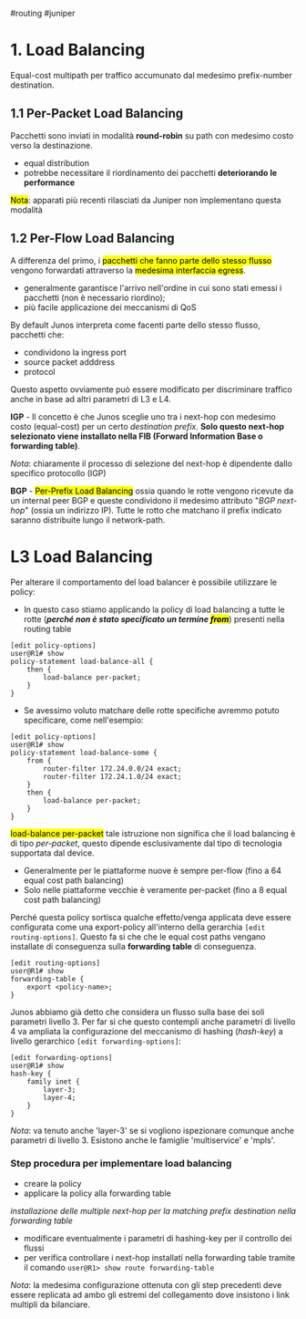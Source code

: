 #routing #juniper 
# 1. Load Balancing

Equal-cost multipath per traffico accumunato dal medesimo prefix-number destination.

## 1.1 Per-Packet Load Balancing
Pacchetti sono inviati in modalità **round-robin** su path con medesimo costo verso la destinazione.
- equal distribution
- potrebbe necessitare il riordinamento dei pacchetti **deteriorando le performance**

<mark>Nota</mark>: apparati più recenti rilasciati da Juniper non implementano questa modalità

## 1.2 Per-Flow Load Balancing
A differenza del primo, i <mark>pacchetti che fanno parte dello stesso flusso</mark> vengono forwardati attraverso la <mark>medesima interfaccia egress</mark>.

- generalmente garantisce l'arrivo nell'ordine in cui sono stati emessi i pacchetti (non è necessario riordino);
- più facile applicazione dei meccanismi di QoS

By default Junos interpreta come facenti parte dello stesso flusso, pacchetti che:
- condividono la ingress port
- source packet adddress
- protocol

Questo aspetto ovviamente può essere modificato per discriminare traffico anche in base ad altri parametri di L3 e L4. 

**IGP** - Il concetto è che Junos sceglie uno tra i next-hop con medesimo costo (equal-cost) per un certo _destination prefix_. **Solo questo next-hop selezionato viene installato nella FIB (Forward Information Base o forwarding table)**.

_Nota_: chiaramente il processo di selezione del next-hop è dipendente dallo specifico protocollo (IGP)

**BGP** - <mark>Per-Prefix Load Balancing</mark> ossia quando le rotte vengono ricevute da un internal peer BGP e queste condividono il medesimo attributo "_BGP next-hop_" (ossia un indirizzo IP). Tutte le rotto che matchano il prefix indicato saranno distribuite lungo il network-path.

# L3 Load Balancing
Per alterare il comportamento del load balancer è possibile utilizzare le policy:

- In questo caso stiamo applicando la policy di load balancing a tutte le rotte (**_perché non è stato specificato un termine <mark>from</mark>_**) presenti nella routing table
```
[edit policy-options]
user@R1# show
policy-statement load-balance-all {
	then {
		load-balance per-packet;
	}
}
```
- Se avessimo voluto matchare delle rotte specifiche avremmo potuto specificare, come nell'esempio:
```
[edit policy-options]
user@R1# show
policy-statement load-balance-some {
	from {
		router-filter 172.24.0.0/24 exact;
		router-filter 172.24.1.0/24 exact;
	}
	then {
		load-balance per-packet;
	}
}
```
<mark>load-balance per-packet</mark> tale istruzione non significa che il load balancing è di tipo _per-packet_, questo dipende esclusivamente dal tipo di tecnologia supportata dal device. 
- Generalmente per le piattaforme nuove è sempre per-flow (fino a 64 equal cost path balancing)
- Solo nelle piattaforme vecchie è veramente per-packet (fino a 8 equal cost path balancing)

Perché questa policy sortisca qualche effetto/venga applicata deve essere configurata come una export-policy all'interno della gerarchia `[edit routing-options]`. Questo fa si che che le equal cost paths vengano installate di conseguenza sulla **forwarding table** di conseguenza.
```
[edit routing-options]
user@R1# show
forwarding-table {
	export <policy-name>;
}
```
Junos abbiamo già detto che considera un flusso sulla base dei soli parametri livello 3. Per far si che questo contempli anche parametri di livello 4 va ampliata la configurazione del meccanismo di hashing (_hash-key_) a livello gerarchico `[edit forwarding-options]`:
```
[edit forwarding-options]
user@R1# show
hash-key {
	family inet {
		layer-3;
		layer-4;
	}
}
```
_Nota_: va tenuto anche 'layer-3' se si vogliono ispezionare comunque anche parametri di livello 3. Esistono anche le famiglie 'multiservice' e 'mpls'.


### Step procedura per implementare load balancing
- creare la policy
- applicare la policy alla forwarding table

_installazione delle multiple next-hop per la matching prefix destination nella forwarding table_

- modificare eventualmente i parametri di hashing-key per il controllo dei flussi
- per verifica controllare i next-hop installati nella forwarding table tramite il comando `user@R1> show route forwarding-table`

_Nota_: la medesima configurazione ottenuta con gli step precedenti deve essere replicata ad ambo gli estremi del collegamento dove insistono i link multipli da bilanciare.